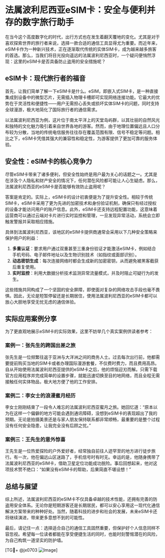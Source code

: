 # 法属波利尼西亚eSIM卡：安全与便利并存的数字旅行助手

在当今这个高度数字化的时代，出行方式也在发生着翻天覆地的变化。尤其是对于喜欢探索世界的旅行者来说，选择一款合适的通信工具显得尤为重要。而近年来，eSIM卡作为一种新兴技术，正在逐渐取代传统的实体SIM卡，成为越来越多旅客的首选。那么，当我们将目光投向遥远的法属波利尼西亚时，一个疑问便悄然浮现：这里的eSIM卡是否具备防止盗用的安全措施呢？

## eSIM卡：现代旅行者的福音

首先，让我们简单了解一下eSIM卡是什么。eSIM，即嵌入式SIM卡，是一种直接集成到设备中的微型芯片，无需插入物理卡槽即可实现网络连接功能。它最大的优势在于灵活性和便捷性——用户无需担心丢失或损坏实体SIM卡的问题，同时支持全球漫游，极大地简化了国际旅行者的通信需求。

以法属波利尼西亚为例，这片位于南太平洋上的天堂岛屿群，以其壮丽的自然风光和独特的文化魅力吸引着来自世界各地的游客。然而，由于地理位置偏远且人口分布较为分散，当地的传统电信服务往往存在覆盖范围有限、信号不稳定等问题。相比之下，eSIM卡凭借其强大的兼容性和稳定性，为游客提供了更加可靠的服务体验。

## 安全性：eSIM卡的核心竞争力

尽管eSIM卡带来了诸多便利，但安全性始终是用户最为关心的话题之一。尤其是在涉及个人隐私和财产安全的情况下，任何潜在风险都可能让人心生疑虑。那么，法属波利尼西亚的eSIM卡是否能够有效防止盗用呢？

答案是肯定的。实际上，eSIM卡的设计初衷便是为了提升安全性。相较于传统SIM卡，eSIM卡采用了更为先进的加密技术和身份验证机制，确保只有经过授权的设备才能访问用户的账户信息。此外，eSIM卡还支持远程配置功能，这意味着运营商可以通过云端对卡片进行实时监控和管理，一旦发现异常活动，系统会立即触发警报并采取相应措施。

具体到法属波利尼西亚，该地区的eSIM卡提供商通常会采用以下几种安全策略来保护用户的利益：

1. **多重认证**：要求用户通过双重甚至三重身份验证才能激活eSIM卡，例如结合手机号码、电子邮件地址以及生物识别技术（如指纹或面部识别）。
2. **动态密钥生成**：每次连接网络时都会生成新的加密密钥，从而避免被黑客截获后重复使用。
3. **实时监控**：利用大数据分析技术监测异常流量模式，并及时阻止可疑行为的发生。

这些措施共同构成了一个坚固的安全屏障，即使面对复杂的网络攻击手段也毫不畏惧。因此，无论是短暂停留还是长期居住，使用法属波利尼西亚的eSIM卡都可以放心大胆地享受无忧无虑的通信体验。

## 实际应用案例分享

为了更直观地展示eSIM卡的实际效果，这里不妨举几个真实案例供读者参考：

### 案例一：张先生的跨国出差之旅
张先生是一位频繁往返于亚洲与大洋洲之间的商务人士。过去每次出行前，他都需要提前购买当地的SIM卡或者办理国际漫游套餐，不仅费时费力，而且费用高昂。自从开始使用法属波利尼西亚提供的eSIM卡之后，他的烦恼迎刃而解。只需下载官方应用程序并完成简单的设置步骤，就能迅速切换至目的地网络，而且全程无需接触任何实体物品，极大地方便了他的工作安排。

### 案例二：李女士的浪漫蜜月经历
李女士刚刚结束了一段令人难忘的法属波利尼西亚蜜月之旅。她回忆道：“原本以为在这样一个偏僻的地方可能会遇到通讯障碍，没想到eSIM卡的表现超出了我的预期。无论是拍摄美景还是与家人朋友保持联系都非常顺畅，最重要的是整个过程没有任何安全隐患，让我完全没有后顾之忧。”

### 案例三：王先生的意外惊喜
王先生是一位热爱探险的户外爱好者，经常独自前往人迹罕至的地方进行徒步旅行。有一次，他在偏远山区迷路了，手机信号时有时无。幸运的是，他随身携带了法属波利尼西亚的eSIM卡，借助卫星定位功能成功脱险。事后回想起来，他对这项技术赞不绝口：“如果没有eSIM卡的帮助，后果简直不堪设想！”

## 总结与展望

综上所述，法属波利尼西亚的eSIM卡不仅具备卓越的技术性能，还拥有完善的防盗用安全体系。无论你是短期游客还是长期居民，都可以安心享用这一现代化通信解决方案带来的种种好处。当然，随着科技的进步和社会的发展，未来eSIM卡还将继续演进，带来更多意想不到的可能性。

最后，请记住一点：选择适合自己的通信工具固然重要，但保护好个人信息同样不容忽视。希望每一位读者都能在享受便捷生活的同时，也能时刻警惕潜在的风险，为自己构筑一道坚实的防护墙。

[TG💪+ @jx0703 ![Image](https://github.com/user-attachments/assets/dbca1d08-cadb-493c-b0ec-ad6f7a83f270)]